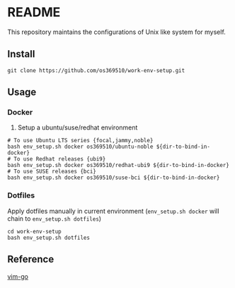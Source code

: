 # README
This repository maintains the configurations of Unix like system for myself.  

## Install
```
git clone https://github.com/os369510/work-env-setup.git  
```

## Usage
### Docker
1. Setup a ubuntu/suse/redhat environment  
```
# To use Ubuntu LTS series {focal,jammy,noble}
bash env_setup.sh docker os369510/ubuntu-noble ${dir-to-bind-in-docker}
# To use Redhat releases {ubi9}
bash env_setup.sh docker os369510/redhat-ubi9 ${dir-to-bind-in-docker}
# To use SUSE releases {bci}
bash env_setup.sh docker os369510/suse-bci ${dir-to-bind-in-docker}
```

### Dotfiles
Apply dotfiles manually in current environment (`env_setup.sh docker` will
chain to `env_setup.sh dotfiles`)  
```
cd work-env-setup
bash env_setup.sh dotfiles
```

## Reference
[vim-go](https://github.com/fatih/vim-go)  
